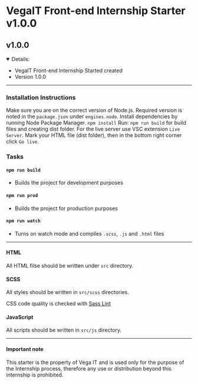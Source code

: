 # VegaIT Front-end Internship Starter v1.0.0

## v1.0.0

<details open>
<summary>Details:</summary>

- VegaIT Front-end Internship Started created
- Version 1.0.0

</details>

---

### Installation Instructions

Make sure you are on the correct version of Node.js. Required version is noted in the `package.json` under `engines.node`.
Install dependencies by running Node Package Manager. `npm install`
Run: `npm run build` for build files and creating dist folder.
For the live server use VSC extension `Live Server`. Mark your HTML file (dist folder), then in the bottom right corner click `Go live`.

### Tasks

#### `npm run build`

- Builds the project for development purposes

#### `npm run prod`

- Builds the project for production purposes

#### `npm run watch`

- Turns on watch mode and compiles `.scss`, `.js` and `.html` files

---

#### HTML

All HTML filse should be written under `src` directory.

#### SCSS

All styles should be written in `src/scss` directories.

CSS code quality is checked with [Sass Lint](https://github.com/sasstools/sass-lint)

#### JavaScript

All scripts should be written in `src/js` directory.

---

#### Important note

This starter is the property of Vega IT and is used only for the purpose of the Internship process, therefore any use or distribution beyond this internship is prohibited.
